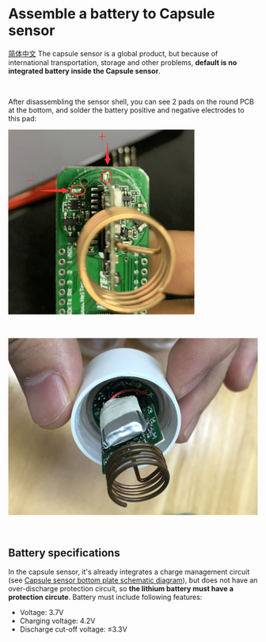 # Assemble a battery to Capsule sensor
[简体中文](https://heltec-automation.readthedocs.io/zh_CN/latest/cubecell/htcc-ac01/assemble_a_battery.html)
The capsule sensor is a global product, but because of international transportation, storage and other problems, **default is no integrated battery inside the Capsule sensor**.

&nbsp;

After disassembling the sensor shell, you can see 2 pads on the round PCB at the bottom, and solder the battery positive and negative electrodes to this pad:

![](img/assemble_a_battery/01.png)

&nbsp;

![](img/assemble_a_battery/02.png)

&nbsp;

## Battery specifications

In the capsule sensor, it's already integrates a charge management circuit (see [Capsule sensor bottom plate schematic diagram]()), but does not have an over-discharge protection circuit, so **the lithium battery must have a protection circute**. Battery must include following features:

- Voltage: 3.7V
- Charging voltage: 4.2V
- Discharge cut-off voltage: ≤3.3V

&nbsp;

